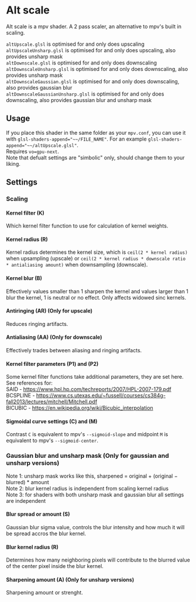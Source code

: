 # Alt scale
Alt scale is a mpv shader. A 2 pass scaler, an alternative to mpv's built in scaling.

`altUpscale.glsl` is optimised for and only does upscaling\
`altUpscaleUnsharp.glsl` is optimised for and only does upscaling, also provides unsharp mask\
`altDownscale.glsl` is optimised for and only does downscaling\
`altDownscaleUnsharp.glsl` is optimised for and only does downscaling, also provides unsharp mask\
`altDownscaleGaussian.glsl` is optimised for and only does downscaling, also provides gaussian blur\
`altDownscaleGaussianUnsharp.glsl` is optimised for and only does downscaling, also provides gaussian blur and unsharp mask

## Usage
If you place this shader in the same folder as your `mpv.conf`, you can use it with `glsl-shaders-append="~~/FILE_NAME"`. For an example `glsl-shaders-append="~~/altUpscale.glsl"`. \
Requires `vo=gpu-next`. \
Note that defualt settings are "simbolic" only, should change them to your liking.

## Settings

### Scaling

#### Kernel filter (K)
Which kernel filter function to use for calculation of kernel weights.

#### Kernel radius (R)
Kernel radius determines the kernel size, which is `ceil(2 * kernel radius)` when upsampling (upscale) or `ceil(2 * kernel radius * downscale ratio * antialiasing amount)` when downsampling (downscale).

#### Kernel blur (B)
Effectively values smaller than 1 sharpen the kernel and values larger than 1 blur the kernel, 1 is neutral or no effect. Only affects widowed sinc kernels.

#### Antiringing (AR) (Only for upscale)
Reduces ringing artifacts.

#### Antialiasing (AA) (Only for downscale)
Effectively trades between aliasing and ringing artifacts.

#### Kernel filter parameters (P1) and (P2)
Some kernel filter functions take additional parameters, they are set here. \
See references for: \
SAID - https://www.hpl.hp.com/techreports/2007/HPL-2007-179.pdf \
BCSPLINE - https://www.cs.utexas.edu/~fussell/courses/cs384g-fall2013/lectures/mitchell/Mitchell.pdf \
BICUBIC - https://en.wikipedia.org/wiki/Bicubic_interpolation

#### Sigmoidal curve settings (C) and (M)
Contrast `C` is equivalent to mpv's `--sigmoid-slope` and midpoint `M` is equivalent to mpv's `--sigmoid-center`.

### Gaussian blur and unsharp mask (Only for gaussian and unsharp versions)
Note 1: unsharp mask works like this, sharpened = original + (original − blurred) * amount\
Note 2: blur kernel radius is independent from scaling kernel radius\
Note 3: for shaders with both unsharp mask and gaussian blur all settings are independent

#### Blur spread or amount (S)
Gaussian blur sigma value, controls the blur intensity and how much it will be spread accros the blur kernel.

#### Blur kernel radius (R)
Determines how many neighboring pixels will contribute to the blurred value of the center pixel inside the blur kernel.

#### Sharpening amount (A) (Only for unsharp versions)
Sharpening amount or strenght.
